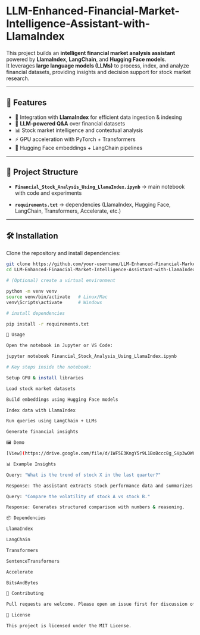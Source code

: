 # LLM-Enhanced-Financial-Market-Intelligence-Assistant-with-LlamaIndex

This project builds an **intelligent financial market analysis assistant** powered by **LlamaIndex**, **LangChain**, and **Hugging Face models**.  
It leverages **large language models (LLMs)** to process, index, and analyze financial datasets, providing insights and decision support for stock market research.

---

## 🚀 Features

- 🔗 Integration with **LlamaIndex** for efficient data ingestion & indexing  
- 🤖 **LLM-powered Q&A** over financial datasets  
- 📊 Stock market intelligence and contextual analysis  
- ⚡ GPU acceleration with PyTorch + Transformers  
- 🧩 Hugging Face embeddings + LangChain pipelines  

---

## 📂 Project Structure

- **`Financial_Stock_Analysis_Using_LlamaIndex.ipynb`** → main notebook with code and experiments  

- **`requirements.txt`** → dependencies (LlamaIndex, Hugging Face, LangChain, Transformers, Accelerate, etc.)  

---

## 🛠️ Installation
Clone the repository and install dependencies:
```bash
git clone https://github.com/your-username/LLM-Enhanced-Financial-Market-Intelligence-Assistant-with-LlamaIndex.git
cd LLM-Enhanced-Financial-Market-Intelligence-Assistant-with-LlamaIndex

# (Optional) create a virtual environment

python -m venv venv
source venv/bin/activate   # Linux/Mac
venv\Scripts\activate      # Windows

# install dependencies

pip install -r requirements.txt

📘 Usage

Open the notebook in Jupyter or VS Code:

jupyter notebook Financial_Stock_Analysis_Using_LlamaIndex.ipynb

# Key steps inside the notebook:

Setup GPU & install libraries

Load stock market datasets

Build embeddings using Hugging Face models

Index data with LlamaIndex

Run queries using LangChain + LLMs

Generate financial insights

🖼️ Demo

[View](https://drive.google.com/file/d/1WF5E3KngY5r9L1BoBccc8g_SVp3wOWOK/view?usp=sharing)

📊 Example Insights

Query: "What is the trend of stock X in the last quarter?"

Response: The assistant extracts stock performance data and summarizes trends.

Query: "Compare the volatility of stock A vs stock B."

Response: Generates structured comparison with numbers & reasoning.

📦 Dependencies

LlamaIndex

LangChain

Transformers

SentenceTransformers

Accelerate

BitsAndBytes

🤝 Contributing

Pull requests are welcome. Please open an issue first for discussion of major changes.

📜 License

This project is licensed under the MIT License.